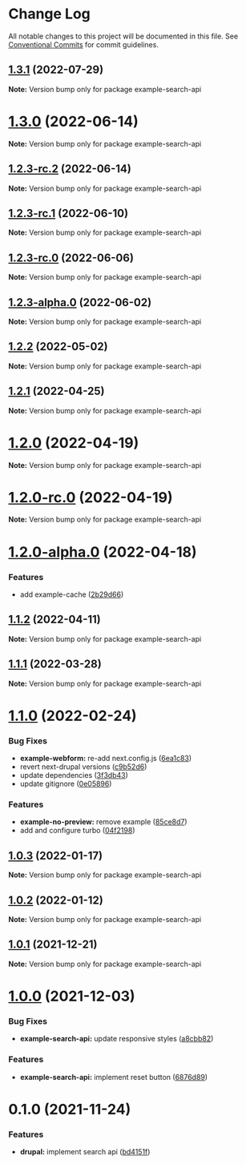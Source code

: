 # Change Log

All notable changes to this project will be documented in this file.
See [Conventional Commits](https://conventionalcommits.org) for commit guidelines.

## [1.3.1](https://github.com/chapter-three/next-drupal/compare/example-search-api@1.3.0...example-search-api@1.3.1) (2022-07-29)

**Note:** Version bump only for package example-search-api





# [1.3.0](https://github.com/chapter-three/next-drupal/compare/example-search-api@1.2.3-rc.2...example-search-api@1.3.0) (2022-06-14)

**Note:** Version bump only for package example-search-api





## [1.2.3-rc.2](https://github.com/chapter-three/next-drupal/compare/example-search-api@1.2.3-rc.1...example-search-api@1.2.3-rc.2) (2022-06-14)

**Note:** Version bump only for package example-search-api





## [1.2.3-rc.1](https://github.com/chapter-three/next-drupal/compare/example-search-api@1.2.3-rc.0...example-search-api@1.2.3-rc.1) (2022-06-10)

**Note:** Version bump only for package example-search-api





## [1.2.3-rc.0](https://github.com/chapter-three/next-drupal/compare/example-search-api@1.2.3-alpha.0...example-search-api@1.2.3-rc.0) (2022-06-06)

**Note:** Version bump only for package example-search-api





## [1.2.3-alpha.0](https://github.com/chapter-three/next-drupal/compare/example-search-api@1.2.2...example-search-api@1.2.3-alpha.0) (2022-06-02)

**Note:** Version bump only for package example-search-api





## [1.2.2](https://github.com/chapter-three/next-drupal/compare/example-search-api@1.2.1...example-search-api@1.2.2) (2022-05-02)

**Note:** Version bump only for package example-search-api





## [1.2.1](https://github.com/chapter-three/next-drupal/compare/example-search-api@1.2.0...example-search-api@1.2.1) (2022-04-25)

**Note:** Version bump only for package example-search-api





# [1.2.0](https://github.com/chapter-three/next-drupal/compare/example-search-api@1.2.0-rc.0...example-search-api@1.2.0) (2022-04-19)

**Note:** Version bump only for package example-search-api





# [1.2.0-rc.0](https://github.com/chapter-three/next-drupal/compare/example-search-api@1.2.0-alpha.0...example-search-api@1.2.0-rc.0) (2022-04-19)

**Note:** Version bump only for package example-search-api





# [1.2.0-alpha.0](https://github.com/chapter-three/next-drupal/compare/example-search-api@1.1.2...example-search-api@1.2.0-alpha.0) (2022-04-18)


### Features

* add example-cache ([2b29d66](https://github.com/chapter-three/next-drupal/commit/2b29d66c8cddb66a331e3b588da8140a4e4ba61e))





## [1.1.2](https://github.com/chapter-three/next-drupal/compare/example-search-api@1.1.1...example-search-api@1.1.2) (2022-04-11)

**Note:** Version bump only for package example-search-api





## [1.1.1](https://github.com/chapter-three/next-drupal/compare/example-search-api@1.1.0...example-search-api@1.1.1) (2022-03-28)

**Note:** Version bump only for package example-search-api





# [1.1.0](https://github.com/chapter-three/next-drupal/compare/example-search-api@1.0.3...example-search-api@1.1.0) (2022-02-24)


### Bug Fixes

* **example-webform:** re-add next.config.js ([6ea1c83](https://github.com/chapter-three/next-drupal/commit/6ea1c83262504e92e8ad27ef4bc28386805a4d01))
* revert next-drupal versions ([c9b52d6](https://github.com/chapter-three/next-drupal/commit/c9b52d647343980cc081771e05a8af2d6f457709))
* update dependencies ([3f3db43](https://github.com/chapter-three/next-drupal/commit/3f3db433633ad15abcb5b211aebef3e386613eae))
* update gitignore ([0e05896](https://github.com/chapter-three/next-drupal/commit/0e05896f06a6a48bf82db4830c085e6f9c5e7b84))


### Features

* **example-no-preview:** remove example ([85ce8d7](https://github.com/chapter-three/next-drupal/commit/85ce8d78b1d610987e04a8b9551ca9c98c0063b5))
* add and configure turbo ([04f2198](https://github.com/chapter-three/next-drupal/commit/04f2198a5a92251e420ceb1285bc6f39ded5efad))





## [1.0.3](https://github.com/chapter-three/next-drupal/compare/example-search-api@1.0.2...example-search-api@1.0.3) (2022-01-17)

**Note:** Version bump only for package example-search-api





## [1.0.2](https://github.com/chapter-three/next-drupal/compare/example-search-api@1.0.1...example-search-api@1.0.2) (2022-01-12)

**Note:** Version bump only for package example-search-api





## [1.0.1](https://github.com/chapter-three/next-drupal/compare/example-search-api@1.0.0...example-search-api@1.0.1) (2021-12-21)

**Note:** Version bump only for package example-search-api





# [1.0.0](https://github.com/chapter-three/next-drupal/compare/example-search-api@0.1.0...example-search-api@1.0.0) (2021-12-03)


### Bug Fixes

* **example-search-api:** update responsive styles ([a8cbb82](https://github.com/chapter-three/next-drupal/commit/a8cbb82ba04f2343c3fb44788718d3256af46ba3))


### Features

* **example-search-api:** implement reset button ([6876d89](https://github.com/chapter-three/next-drupal/commit/6876d89e45457b6d2e7d170fcad681924a1d22ba))





# 0.1.0 (2021-11-24)


### Features

* **drupal:** implement search api ([bd4151f](https://github.com/chapter-three/next-drupal/commit/bd4151f2176b21f1b25d89533ceab0eff0080d34))
